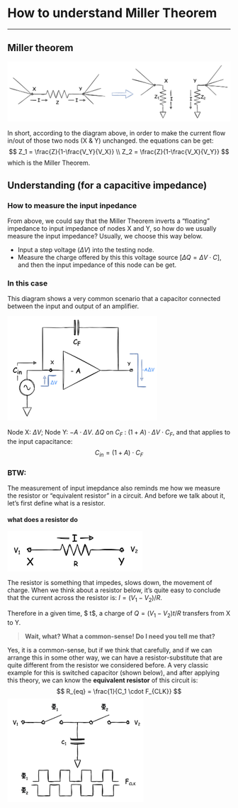 



# How to understand Miller Theorem

---

## Miller theorem

<img src="https://raw.githubusercontent.com/merengueLee/my-gallery/master/imag/20230217170004.png" alt="screenshot 2023-02-17 at 16.59.57" style="zoom:50%;" />

In short, according to the diagram above, in order to make the current flow in/out of those two nods (X & Y) unchanged. the equations can be get:
$$
Z_1 = \frac{Z}{1-\frac{V_Y}{V_X}} \\
Z_2 = \frac{Z}{1-\frac{V_X}{V_Y}}
$$
which is the Miller Theorem.



## Understanding (for a capacitive impedance)

### How to measure the input inpedance

From above, we could say that the Miller Theorem inverts a “floating” impedance to input impedance of nodes X and Y, so how do we usually measure the input impedance? Usually, we choose this way  below.

+ Input a step voltage ($\Delta V$) into the testing node.
+ Measure the charge offered by this this voltage source [$\Delta Q = \Delta V \cdot C$], and then the input impedance of this node can be get.



### In this case

This diagram shows a very common scenario that a capacitor connected between the input and output of an amplifier.

<img src="https://raw.githubusercontent.com/merengueLee/my-gallery/master/imag/20230217220152.png" alt="screenshot 2023-02-17 at 22.01.45" style="zoom:33%;" />

Node X: $\Delta V$;    Node Y: $- A \cdot \Delta V$.
$\Delta Q$ on $C_F$ : $(1+A) \cdot \Delta V \cdot C_F$, and that applies to the input capacitance: 
$$
C_{in} = (1+A) \cdot C_F
$$


### BTW: 

The measurement of input imepdance also reminds me how we measure the resistor or “equivalent resistor” in a circuit. And before we talk about it, let’s first define what is a resistor.

#### what does a resistor do

<img src="https://raw.githubusercontent.com/merengueLee/my-gallery/master/imag/20230217223001.png" alt="screenshot 2023-02-17 at 22.29.53" style="zoom:30%;" />

The resistor is something that impedes, slows down, the movement of charge. When we think about a resistor below, it’s quite easy to conclude that the current across the resistor is: $I = (V_1 - V_2) / R$.

Therefore in a given time, $ t$, a charge of $Q = (V_1 - V_2) t /R$  transfers from X to Y.

> **Wait, what? What a common-sense! Do I need you tell me that?**

Yes, it is a common-sense, but if we think that carefully, and if we can arrange this in some other way, we can have a resistor-substitute that are quite different from the resistor we considered before. A very classic example for this is switched capacitor (shown below), and after applying this theory, we can know the **equivalent resistor** of this  circuit is:
$$
R_{eq} = \frac{1}{C_1 \cdot F_{CLK}} 
$$
<img src="https://raw.githubusercontent.com/merengueLee/my-gallery/master/imag/20230217225306.png" alt="screenshot 2023-02-17 at 22.53.01" style="zoom:30%;" />

























